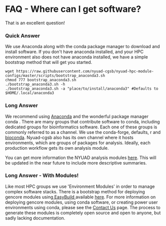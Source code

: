 # FAQ - Where can I get software?

That is an excellent question!

### Quick Answer

We use Anaconda along with the conda package manager to download and install software. If you don't have anaconda installed, and your HPC environment also does not have anaconda installed, we have a simple bootstrap method that will get you started.

```
wget https://raw.githubusercontent.com/nyuad-cgsb/nyuad-hpc-module-configs/master/scripts/bootstrap_anaconda3.sh
chmod 777 bootstrap_anaconda3.sh
./bootstrap_anaconda3.sh -h
./bootstrap_anaconda3.sh -a "place/to/install/anaconda3" #Defaults to $HOME/.local/anaconda3
```

### Long Answer

We recommend using [Anaconda](https://www.continuum.io/downloads) and the wonderful package manager conda . There are many groups that contribute software to conda, including dedicated groups for bioinformatics software. Each one of these groups is commonly referred to as a channel. We use the conda-forge, defaults,  r and [bioconda](https://bioconda.github.io/). Nyuad-cgsb also has its own channel where it hosts environments, which are groups of packages for analysis. Ideally, each production workflow gets its own analysis module.

You can get more information the NYUAD analysis modules [here](https://jerowe.gitbooks.io/nyuad-gencore-hpc-modules/content/). This will be updated in the near future to include more descriptive summaries.

### Long Answer - With Modules!

Like most HPC groups we use 'Environment Modules' in order to manage complex software stacks. There is a bootstrap method for deploying gencore modules using[ EasyBuild ](https://github.com/hpcugent/easybuild) available  [here](https://raw.githubusercontent.com/nyuad-cgsb/nyuad-hpc-module-configs/master/scripts/deploy_gencore_modules.sh). For more information on deploying gencore modules, using conda software, or creating power user environments using conda, please see the [Contact Us](//contact-us.md) page. The process to generate these modules is completely open source and open to anyone, but sadly lacking documentation.

